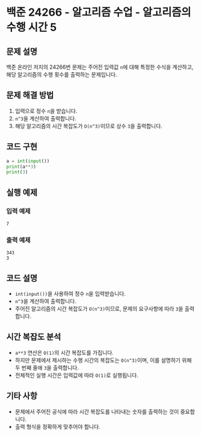 # 백준 24266 - 알고리즘 수업 - 알고리즘의 수행 시간 5

## 문제 설명
백준 온라인 저지의 24266번 문제는 주어진 입력값 `n`에 대해 특정한 수식을 계산하고, 해당 알고리즘의 수행 횟수를 출력하는 문제입니다.

## 문제 해결 방법
1. 입력으로 정수 `n`을 받습니다.
2. `n^3`을 계산하여 출력합니다.
3. 해당 알고리즘의 시간 복잡도가 `O(n^3)`이므로 상수 `3`을 출력합니다.

## 코드 구현
```python
a = int(input())
print(a**3)
print(3)
```

## 실행 예제
### 입력 예제
```
7
```
### 출력 예제
```
343
3
```

## 코드 설명
- `int(input())`을 사용하여 정수 `n`을 입력받습니다.
- `n^3`을 계산하여 출력합니다.
- 주어진 알고리즘의 시간 복잡도가 `O(n^3)`이므로, 문제의 요구사항에 따라 `3`을 출력합니다.

## 시간 복잡도 분석
- `a**3` 연산은 `O(1)`의 시간 복잡도를 가집니다.
- 하지만 문제에서 제시하는 수행 시간의 복잡도는 `O(n^3)`이며, 이를 설명하기 위해 두 번째 줄에 `3`을 출력합니다.
- 전체적인 실행 시간은 입력값에 따라 `O(1)`로 실행됩니다.

## 기타 사항
- 문제에서 주어진 공식에 따라 시간 복잡도를 나타내는 숫자를 출력하는 것이 중요합니다.
- 출력 형식을 정확하게 맞추어야 합니다.

